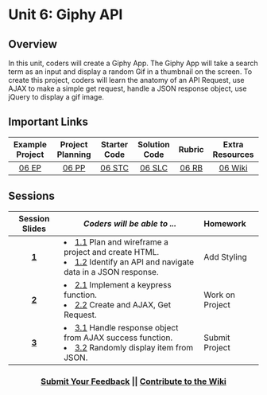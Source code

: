 # Unit 6: Giphy API


## Overview
In this unit, coders will create a Giphy App. The Giphy App will take a search term as an input and display a random Gif in a thumbnail on the screen. To create this project, coders will learn the anatomy of an API Request, use AJAX to make a simple get request, handle a JSON response object, use jQuery to display a gif image.


## Important Links

| Example Project | Project Planning |  Starter Code | Solution Code  | Rubric | Extra Resources |
|:-------:|:-------:|:-------:|:-------:|:-------:|:-------:|
|[06 EP](https://scriptedcurriculum.github.io/advanced_giphy_solution/)|[06 PP](https://docs.google.com/document/d/1LJcfvOTUZHwjdjZMU-94r5tXVEYmhJjb6ExYJf0zSQ8/edit)|[06 STC](https://github.com/ScriptEdcurriculum/advanced_giphy_startercode/blob/master/INSTRUCTIONS.md)|[06 SLC](https://github.com/ScriptEdcurriculum/advanced_giphy_solution) | [06 RB](https://drive.google.com/open?id=1NhN9GCw6g9ySGZYSW3yMyM0Ld-Hjpo0fNJJgY7u1rvo)|[06 Wiki](https://github.com/ScriptEdcurriculum/curriculum17-18/wiki/2.-Advanced#unit-6-giphy)|

## Sessions 
|Session Slides|*Coders will be able to ...*|Homework|
|:-------:|-------|:-------|
|[**1**](https://docs.google.com/presentation/d/1G3Df8eYHATleI4NXpeascOawCNM8On4Tm_DWyo2ZxSw/edit#slide=id.g1e220fa94a_0_30)|  <li> [1.1](https://github.com/ScriptEdcurriculum/advanced_giphy_solution/blob/1.1/index.html) Plan and wireframe a project and create HTML. </li> <li> [1.2](https://github.com/ScriptEdcurriculum/advanced_giphy_solution/blob/1.2/index.html) Identify an API and navigate data in a JSON response. </li>|Add Styling|
|[**2**](https://docs.google.com/presentation/d/1uWU4nHS8CMj-2W48sdxR5TZgt89nOG6lC-CSndcUaow/edit#slide=id.g1e220fa94a_0_30)| <li> [2.1](https://github.com/ScriptEdcurriculum/advanced_giphy_solution/blob/2.1/js/script.js) Implement a keypress function. </li> <li> [2.2](https://github.com/ScriptEdcurriculum/advanced_giphy_solution/blob/2.2/js/script.js) Create and AJAX, Get Request. </li> |Work on Project|
|[**3**](https://docs.google.com/presentation/d/1GFKdyTcWlzaDKDXMorUYKfMpQohJ2xd_MNP66zGyOEI/edit#slide=id.g1e220fa94a_0_30)| <li> [3.1](https://github.com/ScriptEdcurriculum/advanced_giphy_solution/blob/3.1/js/script.js) Handle response object from AJAX success function. </li> <li> [3.2](https://github.com/ScriptEdcurriculum/advanced_giphy_solution/blob/3.2/js/script.js) Randomly display item from JSON. </li> |Submit Project|

<h3 align="center"><a href="https://docs.google.com/forms/d/e/1FAIpQLSdmoYjRk6tqJHI5Y1ELjOZ7tiYj58dmoIBEeUaXK5ciIdljIg/viewform">Submit Your Feedback</a> || <a href="https://github.com/ScriptEdcurriculum/curriculum17-18/wiki/2.-Advanced#unit-6-giphy">Contribute to the Wiki</a></h3>
